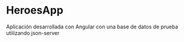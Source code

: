 # HeroesApp
Aplicación desarrollada con Angular con una base de datos de prueba utilizando json-server
